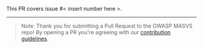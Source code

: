 This PR covers issue #< insert number here >.

---

> Note: Thank you for submitting a Pull Request to the OWASP MASVS repo! By opening a PR you're agreeing with our [contribution guidelines](https://github.com/OWASP/masvs/blob/master/CONTRIBUTING.md "Contribution guidelines").
